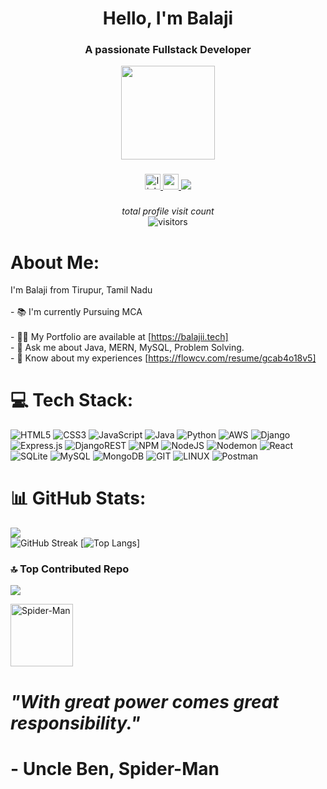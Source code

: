 <h1 align="center">Hello, I'm Balaji</h1>
<h3 align="center">A passionate Fullstack Developer</h3>
<div align="center">
  <img height="150" src="https://imgs.search.brave.com/-HUkVXK4-GP_DAyd5YTx2QN8mhG-FPkpfc2TzG2-iSw/rs:fit:860:0:0/g:ce/aHR0cHM6Ly9vdWNo/LWNkbjIuaWNvbnM4/LmNvbS92WkQtbk9P/MC1yS0dsb1BCVzBX/akxRRi1pOGhma3Bh/N1FXWV8zTDRZVEdB/L3JzOmZpdDo2ODQ6/NDU2L2N6TTZMeTlw/WTI5dWN6Z3UvYjNW/amFDMXdjbTlrTG1G/ei9jMlYwY3k5emRt/Y3ZNekF4L0wyWTFa/V0k1WkdFd0xUTTMv/WldNdE5EVXhZeTFp/T0RObC9MVFZqTXpj/MU5HVTVOalF4L05D/NXpkbWMucG5n"  />
</div>

###

<div align="center">
  <a href="https://www.linkedin.com/in/balajisankarmca/" target="_blank">
    <img src="https://img.shields.io/static/v1?message=LinkedIn&logo=linkedin&label=&color=0077B5&logoColor=white&labelColor=&style=for-the-badge" height="25" alt="linkedin logo"  />
  </a>
  <a href="balajisankarsiva@gmail.com" target="_blank">
    <img src="https://img.shields.io/static/v1?message=Gmail&logo=gmail&label=&color=D14836&logoColor=white&labelColor=&style=for-the-badge" height="25" alt="gmail logo"  />
  </a>
  <a href="https://www.balajii.tech">
    <img src="https://img.shields.io/badge/website-000000?style=for-the-badge&logo=About.me&logoColor=white"/>
  </a>
</div>

###
###

<p align="center">
  <i>total profile visit count</i><br>
<img align="center" alt="visitors" src="https://profile-counter.glitch.me/balaji-s-2024/count.svg" />
</p>

###
# About Me:
I'm Balaji from Tirupur, Tamil Nadu<br>
<br>- 📚 I'm currently Pursuing MCA<br>
<br>- 👨‍💻 My Portfolio are available at [https://balajii.tech]
<br>- 💬 Ask me about Java, MERN, MySQL, Problem Solving.
<br>- 📄 Know about my experiences [https://flowcv.com/resume/gcab4o18v5]

# 💻 Tech Stack:
![HTML5](https://img.shields.io/badge/html5-%23E34F26.svg?style=flat&logo=html5&logoColor=white) ![CSS3](https://img.shields.io/badge/css3-%231572B6.svg?style=flat&logo=css3&logoColor=white)  ![JavaScript](https://img.shields.io/badge/javascript-%23323330.svg?style=flat&logo=javascript&logoColor=%23F7DF1E) ![Java](https://img.shields.io/badge/java-%23ED8B00.svg?style=flat&logo=openjdk&logoColor=white)  ![Python](https://img.shields.io/badge/python-3670A0?style=flat&logo=python&logoColor=ffdd54)  ![AWS](https://img.shields.io/badge/AWS-%23FF9900.svg?style=flat&logo=amazon-aws&logoColor=white)  ![Django](https://img.shields.io/badge/django-%23092E20.svg?style=flat&logo=django&logoColor=white) ![Express.js](https://img.shields.io/badge/express.js-%23404d59.svg?style=flat&logo=express&logoColor=%2361DAFB) ![DjangoREST](https://img.shields.io/badge/DJANGO-REST-ff1709?style=flat&logo=django&logoColor=white&color=ff1709&labelColor=gray) ![NPM](https://img.shields.io/badge/NPM-%23CB3837.svg?style=flat&logo=npm&logoColor=white) ![NodeJS](https://img.shields.io/badge/node.js-6DA55F?style=flat&logo=node.js&logoColor=white) ![Nodemon](https://img.shields.io/badge/NODEMON-%23323330.svg?style=flat&logo=nodemon&logoColor=%BBDEAD) ![React](https://img.shields.io/badge/react-%2320232a.svg?style=flat&logo=react&logoColor=%2361DAFB)  ![SQLite](https://img.shields.io/badge/sqlite-%2307405e.svg?style=flat&logo=sqlite&logoColor=white) ![MySQL](https://img.shields.io/badge/mysql-%2300000f.svg?style=flat&logo=mysql&logoColor=white) ![MongoDB](https://img.shields.io/badge/MongoDB-%234ea94b.svg?style=flat&logo=mongodb&logoColor=white)  ![GIT](https://img.shields.io/badge/Git-fc6d26?style=flat&logo=git&logoColor=white) ![LINUX](https://img.shields.io/badge/Linux-FCC624?style=flat&logo=linux&logoColor=black)  ![Postman](https://img.shields.io/badge/Postman-FF6C37?style=flat&logo=postman&logoColor=white) 
# 📊 GitHub Stats:
![](https://github-readme-stats.vercel.app/api?username=balaji-s-2024&theme=dark&hide_border=false&include_all_commits=true&count_private=true)<br/>
![GitHub Streak](http://github-readme-streak-stats.herokuapp.com?user=balaji-s-2024&theme=solarized-dark&background=FFFFFF)
[![Top Langs](https://github-readme-stats.vercel.app/api/top-langs/?username=balaji-s-2024&layout=compact&theme=default)]

### 🔝 Top Contributed Repo
![](https://github-contributor-stats.vercel.app/api?username=balaji-s-2024&limit=5&theme=dark&combine_all_yearly_contributions=true)


<img src="https://imgs.search.brave.com/aDgsklEtXXSrToUXz0jAZ-47y8HEicHQvd0vDqpE67I/rs:fit:860:0:0/g:ce/aHR0cHM6Ly9pLnBp/bmltZy5jb20vb3Jp/Z2luYWxzL2Q1L2Mx/LzBkL2Q1YzEwZGZh/ODA2MzQzZGE0Yjhm/ZWZjODNkYjQ3NGRi/LmpwZw" alt="Spider-Man" width="100">

# *"With great power comes great responsibility."* 
#         - Uncle Ben, Spider-Man



<!-- Proudly created with GPRM ( https://gprm.itsvg.in ) -->
